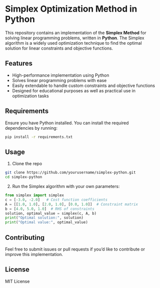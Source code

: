 # Simplex Optimization Method in Python

This repository contains an implementation of the **Simplex Method** for solving linear programming problems, written in **Python**. The Simplex algorithm is a widely used optimization technique to find the optimal solution for linear constraints and objective functions.

## Features

- High-performance implementation using Python
- Solves linear programming problems with ease
- Easily extendable to handle custom constraints and objective functions
- Designed for educational purposes as well as practical use in optimization tasks

## Requirements

Ensure you have Python installed. You can install the required dependencies by running:

```bash
pip install -r requirements.txt
```

## Usage

1. Clone the repo
```bash
git clone https://github.com/yourusername/simplex-python.git
cd simplex-python
```
2. Run the Simplex algorithm with your own parameters:
```python
from simplex import simplex
c = [-3.0, -2.0]   # Cost function coefficients
A = [[1.0, 1.0], [2.0, 1.0], [0.0, 1.0]]  # Constraint matrix
b = [4.0, 5.0, 1.0]  # RHS of constraints
solution, optimal_value = simplex(c, A, b)
print("Optimal solution:", solution)
print("Optimal value:", optimal_value)
```

## Contributing
Feel free to submit issues or pull requests if you’d like to contribute or improve this implementation.

## License
MIT License

